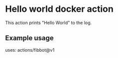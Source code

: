 # Hello world docker action

This action prints "Hello World" to the log.

## Example usage

uses: actions/fibbot@v1